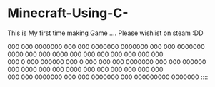 # Minecraft-Using-C-
This is My first time making Game .... Please wishlist on steam :DD


000   000        0000000        000   000      0000000       0000000       000   000      0000000  
0000  000        000            0000  000      000           000   000      000   000      000      
000 0 000        000000         000 0 000      000  000      0000000       000   000      000000   
000  0000        000            000  0000      000   000     000           000   000      000      
000   000        0000000        000   000      0000000       000           000000000      0000000  ::::

